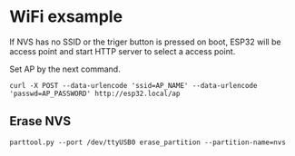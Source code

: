 # WiFi exsample

If NVS has no SSID or the triger button is pressed on boot, ESP32 will be access point and start HTTP server to select a access point.

Set AP by the next command.

```
curl -X POST --data-urlencode 'ssid=AP_NAME' --data-urlencode 'passwd=AP_PASSWORD' http://esp32.local/ap
```

## Erase NVS

```
parttool.py --port /dev/ttyUSB0 erase_partition --partition-name=nvs
```
